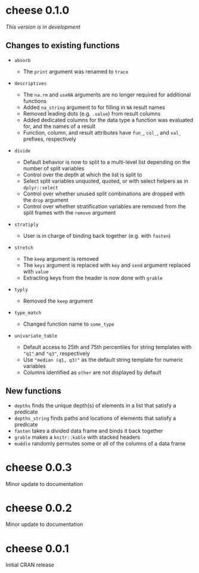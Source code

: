 # cheese 0.1.0

_This version is in development_

## Changes to existing functions

* `absorb`

  - The `print` argument was renamed to `trace`

* `descriptives`

  - The `na.rm` and `useNA` arguments are no longer required for additional functions
  - Added `na_string` argument to for filling in `NA` result names
  - Removed leading dots (e.g. `.value`) from result columns
  - Added dedicated columns for the data type a function was evaluated for, and the names of a result
  - Function, column, and result attributes have `fun_`, `col_`, and `val_` prefixes, respectively

* `divide`

  - Default behavior is now to split to a multi-level list depending on the number of split variables
  - Control over the depth at which the list is split to
  - Select split variables unquoted, quoted, or with select helpers as in `dplyr::select`
  - Control over whether unused split combinations are dropped with the `drop` argument
  - Control over whether stratification variables are removed from the split frames with the `remove` argument
  
* `stratiply`

  - User is in charge of binding back together (e.g. with `fasten`)

* `stretch`

  - The `keep` argument is removed
  - The `keys` argument is replaced with `key` and `send` argument replaced with `value`
  - Extracting keys from the header is now done with `grable`

* `typly`

  - Removed the `keep` argument

* `type_match`

  - Changed function name to `some_type`

* `univariate_table`

  - Default access to 25th and 75th percentiles for string templates with `"q1"` and `"q3"`, respectively
  - Use `"median (q1, q3)"` as the default string template for numeric variables
  - Columns identified as `other` are not displayed by default

## New functions

* `depths` finds the unique depth(s) of elements in a list that satisfy a predicate
* `depths_string` finds paths and locations of elements that satisfy a predicate
* `fasten` takes a divided data frame and binds it back together
* `grable` makes a `knitr::kable` with stacked headers
* `muddle` randomly permutes some or all of the columns of a data frame

# cheese 0.0.3

Minor update to documentation

# cheese 0.0.2

Minor update to documentation

# cheese 0.0.1

Initial CRAN release